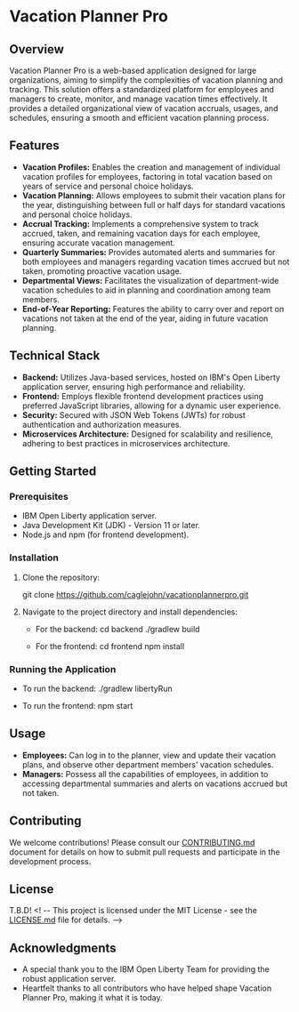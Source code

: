 # Vacation Planner Pro

## Overview

Vacation Planner Pro is a web-based application designed for large organizations, aiming to simplify the complexities of vacation planning and tracking. This solution offers a standardized platform for employees and managers to create, monitor, and manage vacation times effectively. It provides a detailed organizational view of vacation accruals, usages, and schedules, ensuring a smooth and efficient vacation planning process.

## Features

- **Vacation Profiles:** Enables the creation and management of individual vacation profiles for employees, factoring in total vacation based on years of service and personal choice holidays.
- **Vacation Planning:** Allows employees to submit their vacation plans for the year, distinguishing between full or half days for standard vacations and personal choice holidays.
- **Accrual Tracking:** Implements a comprehensive system to track accrued, taken, and remaining vacation days for each employee, ensuring accurate vacation management.
- **Quarterly Summaries:** Provides automated alerts and summaries for both employees and managers regarding vacation times accrued but not taken, promoting proactive vacation usage.
- **Departmental Views:** Facilitates the visualization of department-wide vacation schedules to aid in planning and coordination among team members.
- **End-of-Year Reporting:** Features the ability to carry over and report on vacations not taken at the end of the year, aiding in future vacation planning.

## Technical Stack

- **Backend:** Utilizes Java-based services, hosted on IBM's Open Liberty application server, ensuring high performance and reliability.
- **Frontend:** Employs flexible frontend development practices using preferred JavaScript libraries, allowing for a dynamic user experience.
- **Security:** Secured with JSON Web Tokens (JWTs) for robust authentication and authorization measures.
- **Microservices Architecture:** Designed for scalability and resilience, adhering to best practices in microservices architecture.

## Getting Started

### Prerequisites

- IBM Open Liberty application server.
- Java Development Kit (JDK) - Version 11 or later.
- Node.js and npm (for frontend development).

### Installation

1. Clone the repository:

   git clone https://github.com/caglejohn/vacationplannerpro.git

2. Navigate to the project directory and install dependencies:

   - For the backend:
     cd backend
     ./gradlew build
     
   - For the frontend:
     cd frontend
     npm install

### Running the Application

- To run the backend:
  ./gradlew libertyRun

- To run the frontend:
  npm start

## Usage

- **Employees:** Can log in to the planner, view and update their vacation plans, and observe other department members' vacation schedules.
- **Managers:** Possess all the capabilities of employees, in addition to accessing departmental summaries and alerts on vacations accrued but not taken.

## Contributing

We welcome contributions! Please consult our [CONTRIBUTING.md](CONTRIBUTING.md) document for details on how to submit pull requests and participate in the development process.

## License

T.B.D!
<! -- This project is licensed under the MIT License - see the [LICENSE.md](LICENSE.md) file for details. -->

## Acknowledgments

- A special thank you to the IBM Open Liberty Team for providing the robust application server.
- Heartfelt thanks to all contributors who have helped shape Vacation Planner Pro, making it what it is today.
